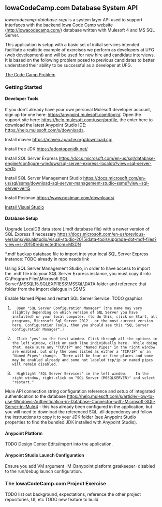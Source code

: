 ## IowaCodeCamp.com Database System API ##

*iowacodecamp-database-sapi* is a system layer API used to support interfaces with the backend Iowa Code Camp website (http://iowacodecamp.com/) database written with Mulesoft 4 and MS SQL Server. 

This application is setup with a basic set of initial services intended facilitate a realistic example of exercises we perform as developers at UFG (web development) and will be used for new hire and candidate interviews. It is based on the following problem posed to previous candidates to better understand their ability to be successful as a developer at UFG. 

[The Code Camp Problem](https://github.com/joelcaspers/iowacodecamp-database-sapi/blob/master/TheCodeCampProblem.pdf)

### Getting Started ###

#### Developer Tools ####

If you don't already have your own personal Mulesoft developer account, sign up for one here: https://anypoint.mulesoft.com/login/. Open the support site here: https://help.mulesoft.com/user/profile, the enter here to download the latest Anypoint Studio IDE: https://help.mulesoft.com/s/downloads. 

Install maven https://maven.apache.org/download.cgi

Install free JDK https://adoptopenjdk.net/ 

Install SQL Server Express https://docs.microsoft.com/en-us/sql/database-engine/configure-windows/sql-server-express-localdb?view=sql-server-ver15

Install SQL Server Management Studio https://docs.microsoft.com/en-us/sql/ssms/download-sql-server-management-studio-ssms?view=sql-server-ver15

Install Postman https://www.postman.com/downloads/

[Install Visual Studio](https://docs.microsoft.com/en-us/visualstudio/install/install-visual-studio?view=vs-2019)


#### Database Setup #### 

Upgrade LocalDB data store (.mdf database file) with a newer version of SQL Express if necessary https://docs.microsoft.com/en-us/previous-versions/visualstudio/visual-studio-2015/data-tools/upgrade-dot-mdf-files?view=vs-2015&redirectedfrom=MSDN

*.mdf backup database file to import into your local SQL Server Express instance: TODO already in repo needs link

Using SQL Server Management Studio, in order to have access to import the .mdf file into your SQL Server Express instance, you must copy it into C:\Program Files\Microsoft SQL Server\MSSQL15.SQLEXPRESS\MSSQL\DATA folder and reference that folder from the import dialogue in SSMS 

Enable Named Pipes and restart SQL Server Service: TODO graphics

1.       Open "SQL Server Configuration Manager" (the name may vary slightly depending on which version of SQL Server you have installed) on your local computer. (to do this, click on Start, all programs, Microsoft Sql Server 2012 - or the most current version here, Configuration Tools, then you should see this "SQL Server Configuration Manager".)

2.       Click "yes" on the first window. Click through all the options in the left window, click on each line individually here.  While doing that, make sure any "TCP/IP" and "Named Pipes" in the right window are enabled, but only the ones listed as either a "TCP/IP" or an "Named Pipes" change.  There will be four or five places and some may be enabled already and some not labeled tcp/ip or named pipes will remain disabled.

3.       Highlight "SQL Server Services" in the left window.    In the right window, right-click on "SQL Server (MSSQLSERVER)" and select "restart."

Mule API connection string configuration reference and setup of integrated authentication to the database https://help.mulesoft.com/s/article/How-to-use-Windows-Authentication-in-Database-Connector-with-Microsoft-SQL-Server-in-Mule4 - this has already been configured in the application, but you will need to download the referenced SQL .dll dependency and follow the instructions to copy it to your JDK folder (see Anypoint Studio properties to find the bundled JDK installed with Anypoint Studio). 

#### Anypoint Platform ####
TODO Design Center Edits/import into the application. 

#### Anypoint Studio Launch Configuration #### 
Ensure you add VM argument -M-Danypoint.platform.gatekeeper=disabled to the run/debug launch configuration. 

### The IowaCodeCamp.com Project Exercise ###
TODO list out background, expectations, reference the other project repositories, UI, etc
TODO new feature to build 


